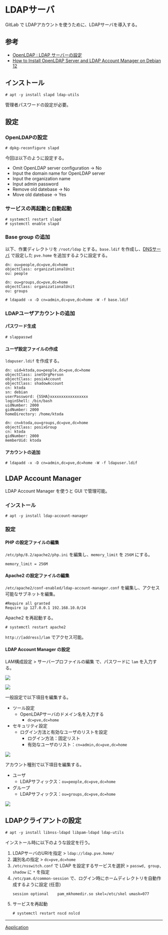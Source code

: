 # LDAPサーバ
GitLab で LDAPアカウントを使うために、LDAPサーバを導入する。

## 参考
- [OpenLDAP : LDAP サーバーの設定](https://www.server-world.info/query?os=Debian_12&p=openldap&f=1)
- [How to Install OpenLDAP Server and LDAP Account Manager on Debian 12](https://www.howtoforge.com/how-to-install-openldap-server-on-debian-12/)

## インストール
```
# apt -y install slapd ldap-utils
```

管理者パスワードの設定が必要。

## 設定
### OpenLDAPの設定
```
# dpkg-reconfigure slapd
```

今回は以下のように設定する。

- Omit OpenLDAP server configuration -> No
- Input the domain name for OpenLDAP server
- Input the organization name
- Input admin password
- Remove old datebase -> No
- Move old datebase -> Yes

### サービスの再起動と自動起動
```
# systemctl restart slapd
# systemctl enable slapd
```

### Base group の追加
以下、作業ディレクトリを `/root/ldap` とする。`base.ldif` を作成し、[DNSサーバ](../DNS/README.md) で設定した `pve.home` を追加するように設定する。

```
dn: ou=people,dc=pve,dc=home
objectClass: organizationalUnit
ou: people

dn: ou=groups,dc=pve,dc=home
objectClass: organizationalUnit
ou: groups 
```

```
# ldapadd -x -D cn=admin,dc=pve,dc=home -W -f base.ldif
```

### LDAPユーザアカウントの追加
#### パスワード生成
```
# slappasswd
```

#### ユーザ設定ファイルの作成
`ldapuser.ldif` を作成する。

```
dn: uid=ktoda,ou=people,dc=pve,dc=home
objectClass: inetOrgPerson
objectClass: posixAccount
objectClass: shadowAccount
cn: ktoda
sn: debian
userPassword: {SSHA}xxxxxxxxxxxxxxxxx
loginShell: /bin/bash
uidNumber: 2000
gidNumber: 2000
homeDirectory: /home/ktoda

dn: cn=ktoda,ou=groups,dc=pve,dc=home
objectClass: posixGroup
cn: ktoda
gidNumber: 2000
memberUid: ktoda
```

#### アカウントの追加
```
# ldapadd -x -D cn=admin,dc=pve,dc=home -W -f ldapuser.ldif
```

## LDAP Account Manager
LDAP Account Manager を使うと GUI で管理可能。

### インストール
```
# apt -y install ldap-account-manager
```

### 設定
#### PHP の設定ファイルの編集
`/etc/php/8.2/apache2/php.ini` を編集し、`memory_limit` を `256M` にする。

```
memory_limit = 256M
```

#### Apache2 の設定ファイルの編集
`/etc/apache2/conf-enabled/ldap-account-manager.conf` を編集し、アクセス可能なサブネットを編集。

```
#Require all granted
Require ip 127.0.0.1 192.168.10.0/24
```

Apache2 を再起動する。

```
# systemctl restart apache2
```

`http://[address]/lam` でアクセス可能。

#### LDAP Account Manager の設定
LAM構成設定 > サーバープロファイルの編集 で、パスワードに `lam` を入力する。

![](./01_lam.png)

![](./02_config.png)

一般設定で以下項目を編集する。

- ツール設定
  - OpenLDAPサーバのドメイン名を入力する
    - `dc=pve,dc=home`
- セキュリティ設定
  - ログイン方法と有効なユーザのリストを設定
    - ログイン方法：固定リスト
    - 有効なユーザのリスト：`cn=admin,dc=pve,dc=home`

![](./03_general_setting.png)

アカウント種別で以下項目を編集する。

- ユーザ
  - LDAPサフィックス：`ou=people,dc=pve,dc=home`
- グループ
  - LDAPサフィックス：`ou=groups,dc=pve,dc=home`

![](./04_account.png)


## LDAPクライアントの設定
```
# apt -y install libnss-ldapd libpam-ldapd ldap-utils
```

インストール時に以下のような設定を行う。

1. LDAPサーバのURIを指定 > `ldap://ldap.pve.home/`
2. 識別名の指定 > `dc=pve,dc=home`
3. `/etc/nsswitch.conf` で LDAP を設定するサービスを選択 > `passwd, group, shadow` に `*` を指定
4. `/etc/pam.d/common-session` で、ログイン時にホームディレクトリを自動作成するように設定 (任意)
   ```
   session optional    pam_mkhomedir.so skel=/etc/skel umask=077
   ```
5. サービスを再起動
   ```
   # systemctl restart nscd nslcd
   ```


---

[Application](../README.md)
